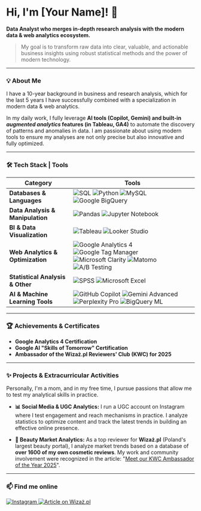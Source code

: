 # Hi, I'm [Your Name]! 👋

**Data Analyst who merges in-depth research analysis with the modern data & web analytics ecosystem.**

> My goal is to transform raw data into clear, valuable, and actionable business insights using robust statistical methods and the power of modern technology.

---

### 💡 About Me

I have a 10-year background in business and research analysis, which for the last 5 years I have successfully combined with a specialization in modern data & web analytics.

In my daily work, I fully leverage **AI tools (Copilot, Gemini) and built-in *augmented analytics* features (in Tableau, GA4)** to automate the discovery of patterns and anomalies in data. I am passionate about using modern tools to ensure my analyses are not only precise but also innovative and fully optimized.

---

### 🛠️ Tech Stack | Tools

| Category | Tools |
|---|---|
| **Databases & Languages** | <img src="https://img.shields.io/badge/SQL-025E8C?style=for-the-badge&logo=sql&logoColor=white" alt="SQL"/> <img src="https://img.shields.io/badge/Python-3776AB?style=for-the-badge&logo=python&logoColor=white" alt="Python"/> <img src="https://img.shields.io/badge/MySQL-4479A1?style=for-the-badge&logo=mysql&logoColor=white" alt="MySQL"/> <img src="https://img.shields.io/badge/Google%20BigQuery-4285F4?style=for-the-badge&logo=googlebigquery&logoColor=white" alt="Google BigQuery"/> |
| **Data Analysis & Manipulation** | <img src="https://img.shields.io/badge/Pandas-150458?style=for-the-badge&logo=pandas&logoColor=white" alt="Pandas"/> <img src="https://img.shields.io/badge/Jupyter-F37626?style=for-the-badge&logo=jupyter&logoColor=white" alt="Jupyter Notebook"/> |
| **BI & Data Visualization** | <img src="https://img.shields.io/badge/Tableau-E97627?style=for-the-badge&logo=tableau&logoColor=white" alt="Tableau"/> <img src="https://img.shields.io/badge/Looker%20Studio-4285F4?style=for-the-badge&logo=google-analytics&logoColor=white" alt="Looker Studio"/> |
| **Web Analytics & Optimization** | <img src="https://img.shields.io/badge/Google%20Analytics%204-E37400?style=for-the-badge&logo=googleanalytics&logoColor=white" alt="Google Analytics 4"/> <img src="https://img.shields.io/badge/Google%20Tag%20Manager-246FDB?style=for-the-badge&logo=googletagmanager&logoColor=white" alt="Google Tag Manager"/> <img src="https://img.shields.io/badge/Microsoft%20Clarity-0078D4?style=for-the-badge&logo=microsoft&logoColor=white" alt="Microsoft Clarity"/> <img src="https://img.shields.io/badge/Matomo-3152A0?style=for-the-badge&logo=matomo&logoColor=white" alt="Matomo"/> <img src="https://img.shields.io/badge/A/B%20Testing-E6342E?style=for-the-badge&logo=vwo&logoColor=white" alt="A/B Testing"/> |
| **Statistical Analysis & Other** | <img src="https://img.shields.io/badge/SPSS-CC292B?style=for-the-badge&logo=spss&logoColor=white" alt="SPSS"/> <img src="https://img.shields.io/badge/Microsoft%20Excel-217346?style=for-the-badge&logo=microsoftexcel&logoColor=white" alt="Microsoft Excel"/> |
| **AI & Machine Learning Tools** | <img src="https://img.shields.io/badge/GitHub%20Copilot-24292E?style=for-the-badge&logo=githubcopilot&logoColor=white" alt="GitHub Copilot"/> <img src="https://img.shields.io/badge/Gemini%20Advanced-8E77F0?style=for-the-badge&logo=google-gemini&logoColor=white" alt="Gemini Advanced"/> <img src="https://img.shields.io/badge/Perplexity%20Pro-9D55F6?style=for-the-badge" alt="Perplexity Pro"/> <img src="https://img.shields.io/badge/BigQuery%20ML-4285F4?style=for-the-badge&logo=googlebigquery&logoColor=white" alt="BigQuery ML"/> |

---

### 🏆 Achievements & Certificates

- **Google Analytics 4 Certification**
- **Google AI "Skills of Tomorrow" Certification**
- **Ambassador of the Wizaż.pl Reviewers' Club (KWC) for 2025**

---

### ✨ Projects & Extracurricular Activities

Personally, I'm a mom, and in my free time, I pursue passions that allow me to test my analytical skills in practice.

- **📊 Social Media & UGC Analytics:** I run a UGC account on Instagram where I test engagement and reach mechanisms in practice. I analyze statistics to optimize content and track the latest trends in building an effective online presence.

- **💄 Beauty Market Analytics:** As a top reviewer for **Wizaż.pl** (Poland's largest beauty portal), I analyze market trends based on a database of **over 1600 of my own cosmetic reviews**. My work and community involvement were recognized in the article: "[Meet our KWC Ambassador of the Year 2025](https://wizaz.pl/ludzie/to-nasza-ambasadorka-roku-kwc-2025-preznie-dziala-w-spolecznosci-wizazanek/)".

---

### 📫 Find me online
<p align="left"> 
  <a href="https://www.instagram.com/witchhazel_addict/" target="_blank">
    <img src="https://img.shields.io/badge/Instagram-E4405F?style=for-the-badge&logo=instagram&logoColor=white" alt="Instagram"/>
  </a>
  <a href="https://wizaz.pl/ludzie/to-nasza-ambasadorka-roku-kwc-2025-preznie-dziala-w-spolecznosci-wizazanek/" target="_blank">
    <img src="https://img.shields.io/badge/My_Article_on-Wizaż.pl-E42C78?style=for-the-badge" alt="Article on Wizaż.pl"/>
  </a>
</p>
